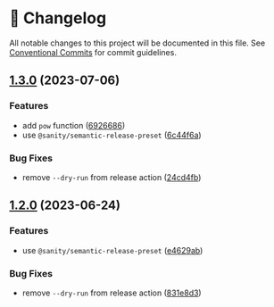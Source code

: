 <!-- markdownlint-disable --><!-- textlint-disable -->

# 📓 Changelog

All notable changes to this project will be documented in this file. See
[Conventional Commits](https://conventionalcommits.org) for commit guidelines.

## [1.3.0](https://github.com/alxevvv/learning-github-actions/compare/v1.2.0...v1.3.0) (2023-07-06)

### Features

- add `pow` function ([6926686](https://github.com/alxevvv/learning-github-actions/commit/692668675330a03a40892c04a6bdadda02450b49))
- use `@sanity/semantic-release-preset` ([6c44f6a](https://github.com/alxevvv/learning-github-actions/commit/6c44f6a084f22870b20c5f32688d8b00a76656d2))

### Bug Fixes

- remove `--dry-run` from release action ([24cd4fb](https://github.com/alxevvv/learning-github-actions/commit/24cd4fb132fb5a388d2aff2cc6e318627ff44190))

## [1.2.0](https://github.com/alxevvv/learning-github-actions/compare/v1.1.0...v1.2.0) (2023-06-24)

### Features

- use `@sanity/semantic-release-preset` ([e4629ab](https://github.com/alxevvv/learning-github-actions/commit/e4629ab95d3ca0aebc748f71e7a2b6c010952cad))

### Bug Fixes

- remove `--dry-run` from release action ([831e8d3](https://github.com/alxevvv/learning-github-actions/commit/831e8d340179de749f29be8dfd8d6c3999af60b0))
